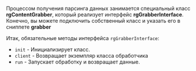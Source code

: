 Процессом получения парсинга данных занимается специальный класс **rgContentGrabber**, который реализует интерфейс **rgGrabberInterface**.
Конечно, вы можете подключить собственный класс и указать его в сниппете **grabber**

Итак, обязательные методы интерфейса `rgGrabberInterface`:

*   `init` - Инициализирует класс.
*   `client` - Возвращает экземпляр класса обработчика
*   `run` - Запускает обработку и возвращает данные.

